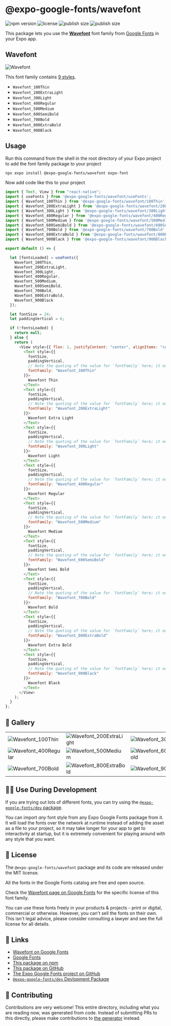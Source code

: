 # @expo-google-fonts/wavefont

![npm version](https://flat.badgen.net/npm/v/@expo-google-fonts/wavefont)
![license](https://flat.badgen.net/github/license/expo/google-fonts)
![publish size](https://flat.badgen.net/packagephobia/install/@expo-google-fonts/wavefont)
![publish size](https://flat.badgen.net/packagephobia/publish/@expo-google-fonts/wavefont)

This package lets you use the [**Wavefont**](https://fonts.google.com/specimen/Wavefont) font family from [Google Fonts](https://fonts.google.com/) in your Expo app.

## Wavefont

![Wavefont](./font-family.png)

This font family contains [9 styles](#-gallery).

- `Wavefont_100Thin`
- `Wavefont_200ExtraLight`
- `Wavefont_300Light`
- `Wavefont_400Regular`
- `Wavefont_500Medium`
- `Wavefont_600SemiBold`
- `Wavefont_700Bold`
- `Wavefont_800ExtraBold`
- `Wavefont_900Black`

## Usage

Run this command from the shell in the root directory of your Expo project to add the font family package to your project

```sh
npx expo install @expo-google-fonts/wavefont expo-font
```

Now add code like this to your project

```js
import { Text, View } from "react-native";
import { useFonts } from '@expo-google-fonts/wavefont/useFonts';
import { Wavefont_100Thin } from '@expo-google-fonts/wavefont/100Thin';
import { Wavefont_200ExtraLight } from '@expo-google-fonts/wavefont/200ExtraLight';
import { Wavefont_300Light } from '@expo-google-fonts/wavefont/300Light';
import { Wavefont_400Regular } from '@expo-google-fonts/wavefont/400Regular';
import { Wavefont_500Medium } from '@expo-google-fonts/wavefont/500Medium';
import { Wavefont_600SemiBold } from '@expo-google-fonts/wavefont/600SemiBold';
import { Wavefont_700Bold } from '@expo-google-fonts/wavefont/700Bold';
import { Wavefont_800ExtraBold } from '@expo-google-fonts/wavefont/800ExtraBold';
import { Wavefont_900Black } from '@expo-google-fonts/wavefont/900Black';

export default () => {

  let [fontsLoaded] = useFonts({
    Wavefont_100Thin, 
    Wavefont_200ExtraLight, 
    Wavefont_300Light, 
    Wavefont_400Regular, 
    Wavefont_500Medium, 
    Wavefont_600SemiBold, 
    Wavefont_700Bold, 
    Wavefont_800ExtraBold, 
    Wavefont_900Black
  });

  let fontSize = 24;
  let paddingVertical = 6;

  if (!fontsLoaded) {
    return null;
  } else {
    return (
      <View style={{ flex: 1, justifyContent: "center", alignItems: "center" }}>
        <Text style={{
          fontSize,
          paddingVertical,
          // Note the quoting of the value for `fontFamily` here; it expects a string!
          fontFamily: "Wavefont_100Thin"
        }}>
          Wavefont Thin
        </Text>
        <Text style={{
          fontSize,
          paddingVertical,
          // Note the quoting of the value for `fontFamily` here; it expects a string!
          fontFamily: "Wavefont_200ExtraLight"
        }}>
          Wavefont Extra Light
        </Text>
        <Text style={{
          fontSize,
          paddingVertical,
          // Note the quoting of the value for `fontFamily` here; it expects a string!
          fontFamily: "Wavefont_300Light"
        }}>
          Wavefont Light
        </Text>
        <Text style={{
          fontSize,
          paddingVertical,
          // Note the quoting of the value for `fontFamily` here; it expects a string!
          fontFamily: "Wavefont_400Regular"
        }}>
          Wavefont Regular
        </Text>
        <Text style={{
          fontSize,
          paddingVertical,
          // Note the quoting of the value for `fontFamily` here; it expects a string!
          fontFamily: "Wavefont_500Medium"
        }}>
          Wavefont Medium
        </Text>
        <Text style={{
          fontSize,
          paddingVertical,
          // Note the quoting of the value for `fontFamily` here; it expects a string!
          fontFamily: "Wavefont_600SemiBold"
        }}>
          Wavefont Semi Bold
        </Text>
        <Text style={{
          fontSize,
          paddingVertical,
          // Note the quoting of the value for `fontFamily` here; it expects a string!
          fontFamily: "Wavefont_700Bold"
        }}>
          Wavefont Bold
        </Text>
        <Text style={{
          fontSize,
          paddingVertical,
          // Note the quoting of the value for `fontFamily` here; it expects a string!
          fontFamily: "Wavefont_800ExtraBold"
        }}>
          Wavefont Extra Bold
        </Text>
        <Text style={{
          fontSize,
          paddingVertical,
          // Note the quoting of the value for `fontFamily` here; it expects a string!
          fontFamily: "Wavefont_900Black"
        }}>
          Wavefont Black
        </Text>
      </View>
    );
  }
};
```

## 🔡 Gallery


||||
|-|-|-|
|![Wavefont_100Thin](./100Thin/Wavefont_100Thin.ttf.png)|![Wavefont_200ExtraLight](./200ExtraLight/Wavefont_200ExtraLight.ttf.png)|![Wavefont_300Light](./300Light/Wavefont_300Light.ttf.png)||
|![Wavefont_400Regular](./400Regular/Wavefont_400Regular.ttf.png)|![Wavefont_500Medium](./500Medium/Wavefont_500Medium.ttf.png)|![Wavefont_600SemiBold](./600SemiBold/Wavefont_600SemiBold.ttf.png)||
|![Wavefont_700Bold](./700Bold/Wavefont_700Bold.ttf.png)|![Wavefont_800ExtraBold](./800ExtraBold/Wavefont_800ExtraBold.ttf.png)|![Wavefont_900Black](./900Black/Wavefont_900Black.ttf.png)||


## 👩‍💻 Use During Development

If you are trying out lots of different fonts, you can try using the [`@expo-google-fonts/dev` package](https://github.com/expo/google-fonts/tree/master/font-packages/dev#readme).

You can import _any_ font style from any Expo Google Fonts package from it. It will load the fonts over the network at runtime instead of adding the asset as a file to your project, so it may take longer for your app to get to interactivity at startup, but it is extremely convenient for playing around with any style that you want.


## 📖 License

The `@expo-google-fonts/wavefont` package and its code are released under the MIT license.

All the fonts in the Google Fonts catalog are free and open source.

Check the [Wavefont page on Google Fonts](https://fonts.google.com/specimen/Wavefont) for the specific license of this font family.

You can use these fonts freely in your products & projects - print or digital, commercial or otherwise. However, you can't sell the fonts on their own. This isn't legal advice, please consider consulting a lawyer and see the full license for all details.

## 🔗 Links

- [Wavefont on Google Fonts](https://fonts.google.com/specimen/Wavefont)
- [Google Fonts](https://fonts.google.com/)
- [This package on npm](https://www.npmjs.com/package/@expo-google-fonts/wavefont)
- [This package on GitHub](https://github.com/expo/google-fonts/tree/master/font-packages/wavefont)
- [The Expo Google Fonts project on GitHub](https://github.com/expo/google-fonts)
- [`@expo-google-fonts/dev` Devlopment Package](https://github.com/expo/google-fonts/tree/master/font-packages/dev)

## 🤝 Contributing

Contributions are very welcome! This entire directory, including what you are reading now, was generated from code. Instead of submitting PRs to this directly, please make contributions to [the generator](https://github.com/expo/google-fonts/tree/master/packages/generator) instead.
